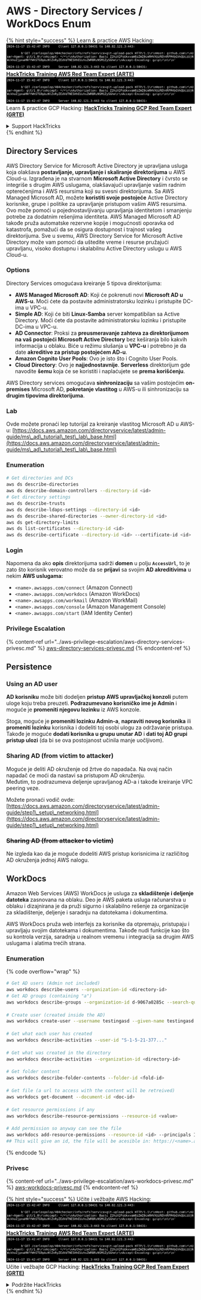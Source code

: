 # AWS - Directory Services / WorkDocs Enum

{% hint style="success" %}
Learn & practice AWS Hacking:<img src="../../../.gitbook/assets/image (1).png" alt="" data-size="line">[**HackTricks Training AWS Red Team Expert (ARTE)**](https://training.hacktricks.xyz/courses/arte)<img src="../../../.gitbook/assets/image (1).png" alt="" data-size="line">\
Learn & practice GCP Hacking: <img src="../../../.gitbook/assets/image (2).png" alt="" data-size="line">[**HackTricks Training GCP Red Team Expert (GRTE)**<img src="../../../.gitbook/assets/image (2).png" alt="" data-size="line">](https://training.hacktricks.xyz/courses/grte)

<details>

<summary>Support HackTricks</summary>

* Check the [**subscription plans**](https://github.com/sponsors/carlospolop)!
* **Join the** 💬 [**Discord group**](https://discord.gg/hRep4RUj7f) or the [**telegram group**](https://t.me/peass) or **follow** us on **Twitter** 🐦 [**@hacktricks\_live**](https://twitter.com/hacktricks\_live)**.**
* **Share hacking tricks by submitting PRs to the** [**HackTricks**](https://github.com/carlospolop/hacktricks) and [**HackTricks Cloud**](https://github.com/carlospolop/hacktricks-cloud) github repos.

</details>
{% endhint %}

## Directory Services

AWS Directory Service for Microsoft Active Directory je upravljana usluga koja olakšava **postavljanje, upravljanje i skaliranje direktorijuma** u AWS Cloud-u. Izgrađena je na stvarnom **Microsoft Active Directory** i čvrsto se integriše s drugim AWS uslugama, olakšavajući upravljanje vašim radnim opterećenjima i AWS resursima koji su svesni direktorijuma. Sa AWS Managed Microsoft AD, možete **koristiti svoje postojeće** Active Directory korisnike, grupe i politike za upravljanje pristupom vašim AWS resursima. Ovo može pomoći u pojednostavljivanju upravljanja identitetom i smanjenju potrebe za dodatnim rešenjima identiteta. AWS Managed Microsoft AD takođe pruža automatske rezervne kopije i mogućnosti oporavka od katastrofa, pomažući da se osigura dostupnost i trajnost vašeg direktorijuma. Sve u svemu, AWS Directory Service for Microsoft Active Directory može vam pomoći da uštedite vreme i resurse pružajući upravljanu, visoko dostupnu i skalabilnu Active Directory uslugu u AWS Cloud-u.

### Options

Directory Services omogućava kreiranje 5 tipova direktorijuma:

* **AWS Managed Microsoft AD**: Koji će pokrenuti novi **Microsoft AD u AWS-u**. Moći ćete da postavite administratorsku lozinku i pristupite DC-ima u VPC-u.
* **Simple AD**: Koji će biti **Linux-Samba** server kompatibilan sa Active Directory. Moći ćete da postavite administratorsku lozinku i pristupite DC-ima u VPC-u.
* **AD Connector**: Proksi za **preusmeravanje zahteva za direktorijumom na vaš postojeći Microsoft Active Directory** bez keširanja bilo kakvih informacija u oblaku. Biće u režimu slušanja u **VPC-u** i potrebno je da date **akreditive za pristup postojećem AD-u**.
* **Amazon Cognito User Pools**: Ovo je isto što i Cognito User Pools.
* **Cloud Directory**: Ovo je **najjednostavnije**. **Serverless** direktorijum gde navodite **šemu** koja će se koristiti i naplaćujete se **prema korišćenju**.

AWS Directory services omogućava **sinhronizaciju** sa vašim postojećim **on-premises** Microsoft AD, **pokretanje vlastitog** u AWS-u ili sinhronizaciju sa **drugim tipovima direktorijuma**.

### Lab

Ovde možete pronaći lep tutorijal za kreiranje vlastitog Microsoft AD u AWS-u: [https://docs.aws.amazon.com/directoryservice/latest/admin-guide/ms\_ad\_tutorial\_test\_lab\_base.html](https://docs.aws.amazon.com/directoryservice/latest/admin-guide/ms\_ad\_tutorial\_test\_lab\_base.html)

### Enumeration
```bash
# Get directories and DCs
aws ds describe-directories
aws ds describe-domain-controllers --directory-id <id>
# Get directory settings
aws ds describe-trusts
aws ds describe-ldaps-settings --directory-id <id>
aws ds describe-shared-directories --owner-directory-id <id>
aws ds get-directory-limits
aws ds list-certificates --directory-id <id>
aws ds describe-certificate --directory-id <id> --certificate-id <id>
```
### Login

Napomena da ako **opis** direktorijuma sadrži **domen** u polju **`AccessUrl`**, to je zato što korisnik verovatno može da se **prijavi** sa svojim **AD akreditivima** u nekim **AWS uslugama:**

* `<name>.awsapps.com/connect` (Amazon Connect)
* `<name>.awsapps.com/workdocs` (Amazon WorkDocs)
* `<name>.awsapps.com/workmail` (Amazon WorkMail)
* `<name>.awsapps.com/console` (Amazon Management Console)
* `<name>.awsapps.com/start` (IAM Identity Center)

### Privilege Escalation

{% content-ref url="../aws-privilege-escalation/aws-directory-services-privesc.md" %}
[aws-directory-services-privesc.md](../aws-privilege-escalation/aws-directory-services-privesc.md)
{% endcontent-ref %}

## Persistence

### Using an AD user

**AD korisniku** može biti dodeljen **pristup AWS upravljačkoj konzoli** putem uloge koju treba preuzeti. **Podrazumevano korisničko ime je Admin** i moguće je **promeniti njegovu lozinku** iz AWS konzole.

Stoga, moguće je **promeniti lozinku Admin-a**, **napraviti novog korisnika** ili **promeniti lozinku** korisnika i dodeliti toj osobi ulogu za održavanje pristupa.\
Takođe je moguće **dodati korisnika u grupu unutar AD** i **dati toj AD grupi pristup ulozi** (da bi se ova postojanost učinila manje uočljivom).

### Sharing AD (from victim to attacker)

Moguće je deliti AD okruženje od žrtve do napadača. Na ovaj način napadač će moći da nastavi sa pristupom AD okruženju.\
Međutim, to podrazumeva deljenje upravljanog AD-a i takođe kreiranje VPC peering veze.

Možete pronaći vodič ovde: [https://docs.aws.amazon.com/directoryservice/latest/admin-guide/step1\_setup\_networking.html](https://docs.aws.amazon.com/directoryservice/latest/admin-guide/step1\_setup\_networking.html)

### ~~Sharing AD (from attacker to victim)~~

Ne izgleda kao da je moguće dodeliti AWS pristup korisnicima iz različitog AD okruženja jednoj AWS nalogu.

## WorkDocs

Amazon Web Services (AWS) WorkDocs je usluga za **skladištenje i deljenje datoteka** zasnovana na oblaku. Deo je AWS paketa usluga računarstva u oblaku i dizajnirana je da pruži sigurno i skalabilno rešenje za organizacije za skladištenje, deljenje i saradnju na datotekama i dokumentima.

AWS WorkDocs pruža web interfejs za korisnike da otpremaju, pristupaju i upravljaju svojim datotekama i dokumentima. Takođe nudi funkcije kao što su kontrola verzija, saradnja u realnom vremenu i integracija sa drugim AWS uslugama i alatima trećih strana.

### Enumeration

{% code overflow="wrap" %}
```bash
# Get AD users (Admin not included)
aws workdocs describe-users --organization-id <directory-id>
# Get AD groups (containing "a")
aws workdocs describe-groups --organization-id d-9067a0285c --search-query a

# Create user (created inside the AD)
aws workdocs create-user --username testingasd --given-name testingasd --surname testingasd --password <password> --email-address name@directory.domain --organization-id <directory-id>

# Get what each user has created
aws workdocs describe-activities --user-id "S-1-5-21-377..."

# Get what was created in the directory
aws workdocs describe-activities --organization-id <directory-id>

# Get folder content
aws workdocs describe-folder-contents --folder-id <fold-id>

# Get file (a url to access with the content will be retreived)
aws workdocs get-document --document-id <doc-id>

# Get resource permissions if any
aws workdocs describe-resource-permissions --resource-id <value>

# Add permission so anyway can see the file
aws workdocs add-resource-permissions --resource-id <id> --principals Id=anonymous,Type=ANONYMOUS,Role=VIEWER
## This will give an id, the file will be acesible in: https://<name>.awsapps.com/workdocs/index.html#/share/document/<id>
```
{% endcode %}

### Privesc

{% content-ref url="../aws-privilege-escalation/aws-workdocs-privesc.md" %}
[aws-workdocs-privesc.md](../aws-privilege-escalation/aws-workdocs-privesc.md)
{% endcontent-ref %}

{% hint style="success" %}
Učite i vežbajte AWS Hacking:<img src="../../../.gitbook/assets/image (1).png" alt="" data-size="line">[**HackTricks Training AWS Red Team Expert (ARTE)**](https://training.hacktricks.xyz/courses/arte)<img src="../../../.gitbook/assets/image (1).png" alt="" data-size="line">\
Učite i vežbajte GCP Hacking: <img src="../../../.gitbook/assets/image (2).png" alt="" data-size="line">[**HackTricks Training GCP Red Team Expert (GRTE)**<img src="../../../.gitbook/assets/image (2).png" alt="" data-size="line">](https://training.hacktricks.xyz/courses/grte)

<details>

<summary>Podržite HackTricks</summary>

* Proverite [**planove pretplate**](https://github.com/sponsors/carlospolop)!
* **Pridružite se** 💬 [**Discord grupi**](https://discord.gg/hRep4RUj7f) ili [**telegram grupi**](https://t.me/peass) ili **pratite** nas na **Twitteru** 🐦 [**@hacktricks\_live**](https://twitter.com/hacktricks\_live)**.**
* **Podelite hakerske trikove slanjem PR-ova na** [**HackTricks**](https://github.com/carlospolop/hacktricks) i [**HackTricks Cloud**](https://github.com/carlospolop/hacktricks-cloud) github repozitorijume.

</details>
{% endhint %}
